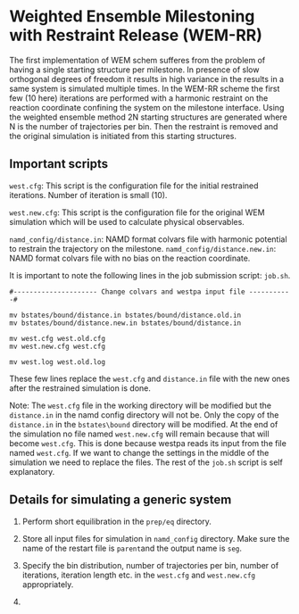 # Weighted Ensemble Milestoning with Restraint Release (WEM-RR)

The first implementation of WEM schem sufferes from the problem of having a single starting structure per milestone. In presence of slow orthogonal degrees of freedom it results in high variance in the results in a same system is simulated multiple times. In the WEM-RR scheme the first few (10 here) iterations are performed with a harmonic restraint on the reaction coordinate confining the system on the milestone interface. Using the weighted ensemble method 2N starting structures are generated where N is the number of trajectories per bin. Then the restraint is removed and the original simulation is initiated from this starting structures. 

## Important scripts

```west.cfg```: This script is the configuration file for the initial restrained iterations. Number of iteration is small (10).

```west.new.cfg```: This script is the configuration file for the original WEM simulation which will be used to calculate physical observables.

```namd_config/distance.in```: NAMD format colvars file with harmonic potential to restrain the trajectory on the milestone.
```namd_config/distance.new.in```: NAMD format colvars file with no bias on the reaction coordinate. 

It is important to note the following lines in the job submission script: ```job.sh```.
```
#--------------------- Change colvars and westpa input file -----------#

mv bstates/bound/distance.in bstates/bound/distance.old.in
mv bstates/bound/distance.new.in bstates/bound/distance.in

mv west.cfg west.old.cfg
mv west.new.cfg west.cfg

mv west.log west.old.log
```
These few lines replace the ```west.cfg``` and ```distance.in``` file with the new ones after the restrained simulation is done. 

Note: The ```west.cfg``` file in the working directory will be modified but the ```distance.in``` in the namd config directory will not be. Only the copy of the ```distance.in``` in the ```bstates\bound``` directory will be modified. At the end of the simulation no file named ```west.new.cfg``` will remain because that will become ```west.cfg```. This is done because westpa reads its input from the file named ```west.cfg```. If we want to change the settings in the middle of the simulation we need to replace the files. The rest of the ```job.sh``` script is self explanatory.

## Details for simulating a generic system

1) Perform short equilibration in the ```prep/eq``` directory.

2) Store all input files for simulation in ```namd_config``` directory. Make sure the name of the restart file is ```parent```and the output name is ```seg```.

3) Specify the bin distribution, number of trajectories per bin, number of iterations, iteration length etc. in the ```west.cfg``` and ```west.new.cfg``` appropriately.

4)






